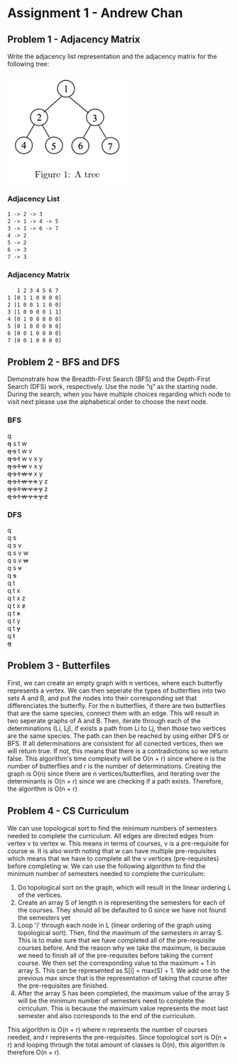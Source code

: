 # Assignment 1 - Andrew Chan

## Problem 1 - Adjacency Matrix
Write the adjacency list representation and the adjacency matrix for the following tree:

![Tree 1](imgs/tree1.png)
### Adjacency List
```
1 -> 2 -> 3
2 -> 1 -> 4 -> 5
3 -> 1 -> 6 -> 7
4 -> 2
5 -> 2
6 -> 3
7 -> 3
```
### Adjacency Matrix
```
   1 2 3 4 5 6 7
1 [0 1 1 0 0 0 0]
2 [1 0 0 1 1 0 0]
3 [1 0 0 0 0 1 1]
4 [0 1 0 0 0 0 0]
5 [0 1 0 0 0 0 0]
6 [0 0 1 0 0 0 0]
7 [0 0 1 0 0 0 0]
```
## Problem 2 - BFS and DFS
Demonstrate how the Breadth-First Search (BFS) and the Depth-First Search (DFS) work, respectively. Use the node “q” as the starting node. During the search, when you have multiple choices regarding which node to visit next please use the alphabetical order to choose the next node.
### BFS
q\
~~q~~ s t w\
~~q s~~ t w v\
~~q s t~~ w v x y\
~~q s t w~~ v x y\
~~q s t w v~~ x y\
~~q s t w v x~~ y z\
~~q s t w v x y~~ z\
~~q s t w v x y z~~

### DFS
q\
q s\
q s v\
q s v w\
q s v ~~w~~\
q s ~~v~~\
q ~~s~~\
q t\
q t x\
q t x z\
q t x ~~z~~\
q t ~~x~~\
q t y\
q t ~~y~~\
q ~~t~~\
~~q~~

## Problem 3 - Butterfiles

First, we can create an empty graph with n vertices, where each butterfly represents a vertex. We can then seperate the types of butterflies into two sets A and B, and put the nodes into their corresponding set that differenciates the butterfly. For the n butterflies, if there are two butterflies that are the same species, connect them with an edge. This will result in two seperate graphs of A and B. Then, iterate through each of the determinations (Li, Lj), if exists a path from Li to Lj, then those two vertices are the same species. The path can then be reached by using either DFS or BFS. If all determinations are consistent for all conected vertices, then we will return true. If not, this means that there is a contradictions so we return false. This algorithm's time complexity will be O(n + r) since where n is the number of butterflies and r is the number of determinations. Creating the graph is O(n) since there are n vertices/butterflies, and iterating over the determinants is O(n + r) since we are checking if a path exists. Therefore, the algorithm is O(n + r)

## Problem 4 - CS Curriculum

We can use topological sort to find the minimum numbers of semesters needed to complete the curriculum. All edges are directed edges from vertex v to vertex w. This means in terms of courses, v is a pre-requisite for course w. It is also worth noting that w can have multiple pre-requisites which means that we have to complete all the v vertices (pre-requisites) before completing w. We can use the following algorithm to find the minimum number of semesters needed to complete the curriculum:
1. Do topological sort on the graph, which will result in the linear ordering L of the vertices. 
2. Create an array S of length n is representing the semesters for each of the courses. They should all be defaulted to 0 since we have not found the semesters yet
3. Loop 'i' through each node in L (linear ordering of the graph using topological sort). Then, find the maximum of the semesters in array S. This is to make sure that we have completed all of the pre-requisite courses before. And the reason why we take the maximum, is because we need to finish all of the pre-requisites before taking the current course. We then set the corresponding value to the maximum + 1 in array S. This can be represented as S[i] = max(S) + 1. We add one to the previous max since that is the representation of taking that course after the pre-requisites are finished.
4. After the array S has been completed, the maximum value of the array S will be the minimum number of semesters need to complete the cirriculum. This is because the maximum value represents the most last semester and also corresponds to the end of the curriculum.

This algorithm is O(n + r) where n represents the number of courses needed, and r represents the pre-requisites. Since topological sort is O(n + r) and looping through the total amount of classes is O(n), this algorithm is therefore O(n + r).
